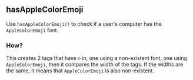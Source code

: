 ## hasAppleColorEmoji

Use `hasAppleColorEmoji()` to check if a user's computer has the `AppleColorEmoji` font.

### How?

This creates 2 tags that have `☺` in, one using a non-existent font, one using `AppleColorEmoji`, then it compares the width of the tags. If the widths are the same, it means that `AppleColorEmoji` is also non-existent.
